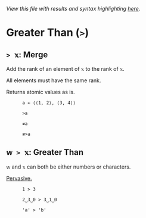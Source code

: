 *View this file with results and syntax highlighting [here](https://mlochbaum.github.io/BQN/help/merge_greaterthan.html).*

# Greater Than (`>`)
    
## `> 𝕩`: Merge  
    
Add the rank of an element of `𝕩` to the rank of `𝕩`.
    
All elements must have the same rank.
    
Returns atomic values as is.
    
    
          a ← ⟨⟨1, 2⟩, ⟨3, 4⟩⟩

          >a

          ≢a

          ≢>a

          
    
    
## `𝕨 > 𝕩`: Greater Than
    
`𝕨` and `𝕩` can both be either numbers or characters.
    
[Pervasive.](../doc/arithmetic.md#pervasion)
    
          1 > 3

          2‿3‿0 > 3‿1‿0

          'a' > 'b'

    
